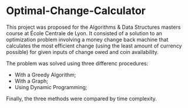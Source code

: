 # Optimal-Change-Calculator

This project was proposed for the Algorithms & Data Structures masters course at École Centrale de Lyon. It consisted of a solution to an optimization problem involving a money change back machine that calculates the most efficient change (using the least amount of currency possible) for given inputs of change owed and coin availability.

The problem was solved using three differenc procedures: 

- With a Greedy Algorithm;
- With a Graph;
- Using Dynamic Programming;

Finally, the three methods were compared by time complexity.

